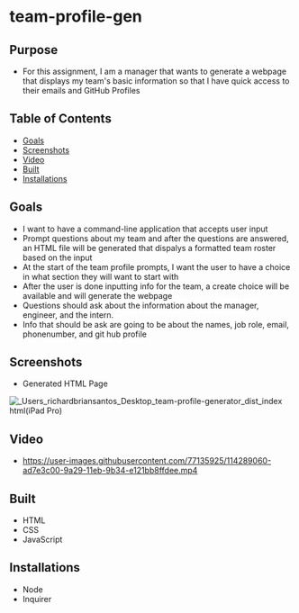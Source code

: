 # team-profile-gen

## Purpose
* For this assignment, I am a manager that wants to generate a webpage that displays my team's basic information so that I have quick access to their emails and GitHub Profiles

## Table of Contents
* [Goals](#Goals)
* [Screenshots](#Screenshots)
* [Video](#Video)
* [Built](#Built)
* [Installations](#Installations)

## Goals
* I want to have a command-line application that accepts user input 
* Prompt questions about my team and after the questions are answered, an HTML file will be generated that dispalys a formatted team roster based on the input
* At the start of the team profile prompts, I want the user to have a choice in what section they will want to start with
* After the user is done inputting info for the team, a create choice will be available and will generate the webpage
* Questions should ask about the information about the manager, engineer, and the intern.
* Info that should be ask are going to be about the names, job role, email, phonenumber, and git hub profile

## Screenshots

* Generated HTML Page

![_Users_richardbriansantos_Desktop_team-profile-generator_dist_index html(iPad Pro)](https://user-images.githubusercontent.com/77135925/114289037-9b9c9900-9a29-11eb-97e8-06d7332c9723.png)

## Video
* https://user-images.githubusercontent.com/77135925/114289060-ad7e3c00-9a29-11eb-9b34-e121bb8ffdee.mp4

## Built
* HTML 
* CSS
* JavaScript

## Installations 
* Node
* Inquirer
